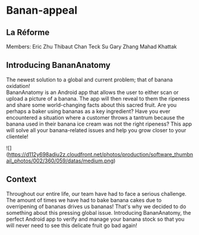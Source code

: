 # Banan-appeal

## La Réforme
Members:
  Eric Zhu
  Thibaut Chan Teck Su
  Gary Zhang
  Mahad Khattak

## Introducing **BananAnatomy**
The newest solution to a global and current problem; that of banana oxidation!  
BananAnatomy is an Android app that allows the user to either scan or upload a picture of a banana. The app will then reveal to them the ripeness and share some world-changing facts about this sacred fruit. Are you perhaps a baker using bananas as a key ingredient? Have you ever encountered a situation where a customer throws a tantrum because the banana used in their banana ice cream was not the right ripeness? This app will solve all your banana-related issues and help you grow closer to your clientele!

![] (https://d112y698adiu2z.cloudfront.net/photos/production/software_thumbnail_photos/002/360/059/datas/medium.png)

## Context
Throughout our entire life, our team have had to face a serious challenge. The amount of times we have had to bake banana cakes due to overripening of bananas drives us bananas! That's why we decided to do something about this pressing global issue. Introducing BananAnatomy, the perfect Android app to verify and manage your banana stock so that you will never need to see this delicate fruit go bad again!

